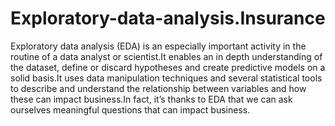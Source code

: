 # Exploratory-data-analysis.Insurance
Exploratory data analysis (EDA) is an especially important activity in the routine of a data analyst or scientist.It enables an in depth understanding of the dataset, define or discard hypotheses and create predictive models on a solid basis.It uses data manipulation techniques and several statistical tools to describe and understand the relationship between variables and how these can impact business.In fact, it’s thanks to EDA that we can ask ourselves meaningful questions that can impact business.





